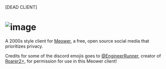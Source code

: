 [DEAD CLIENT]
# ![image](https://github.com/user-attachments/assets/c94e16ff-6e12-4917-8dc2-e7d9be8d1180)


A 2000s style client for [Meower](https://meower.org), a free, open source social media that prioritizes privacy.

Credits for some of the discord emojis goes to [@EngineerRunner](https://github.com/EngineerRunner/), creator of [Roarer2+](https://engineerrunner.github.io/roarer2-plus/), for permission for use in this Meower client! 
